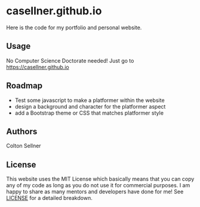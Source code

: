 # casellner.github.io
Here is the code for my portfolio and personal website.

## Usage
No Computer Science Doctorate needed! Just go to https://casellner.github.io

## Roadmap
- Test some javascript to make a platformer within the website
- design a background and character for the platformer aspect
- add a Bootstrap theme or CSS that matches platformer style

## Authors
Colton Sellner

## License
This website uses the MIT License which basically means that you can copy any of my code as long as you do not use it for commercial purposes. I am happy to share as many mentors and developers have done for me!
See [LICENSE](docs/LICENSE) for a detailed breakdown.

